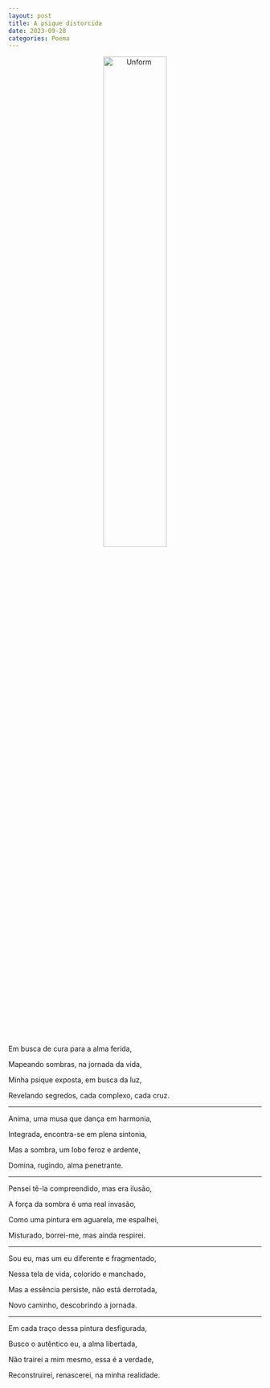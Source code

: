 ```yaml
---
layout: post
title: A psique distorcida
date: 2023-09-28
categories: Poema
---
```


<p align="center">
<img src="{{ site.baseurl }}/images/2023-09-28-A-psique-distorcida.png" height="50%" width="50%" alt="Unform" />
</p>

Em busca de cura para a alma ferida,

Mapeando sombras, na jornada da vida,

Minha psique exposta, em busca da luz,

Revelando segredos, cada complexo, cada cruz.

---

Anima, uma musa que dança em harmonia,

Integrada, encontra-se em plena sintonia,

Mas a sombra, um lobo feroz e ardente,

Domina, rugindo, alma penetrante.

---

Pensei tê-la compreendido, mas era ilusão,

A força da sombra é uma real invasão,

Como uma pintura em aguarela, me espalhei,

Misturado, borrei-me, mas ainda respirei.

---

Sou eu, mas um eu diferente e fragmentado,

Nessa tela de vida, colorido e manchado,

Mas a essência persiste, não está derrotada,

Novo caminho, descobrindo a jornada.

---

Em cada traço dessa pintura desfigurada,

Busco o autêntico eu, a alma libertada,

Não trairei a mim mesmo, essa é a verdade,

Reconstruirei, renascerei, na minha realidade.
